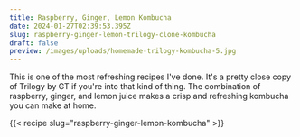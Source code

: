 ```yaml
---
title: Raspberry, Ginger, Lemon Kombucha
date: 2024-01-27T02:39:53.395Z
slug: raspberry-ginger-lemon-trilogy-clone-kombucha
draft: false
preview: /images/uploads/homemade-trilogy-kombucha-5.jpg
---
```


This is one of the most refreshing recipes I've done. It's a pretty close copy of Trilogy by GT if you're into that kind of thing. The combination of raspberry, ginger, and lemon juice makes a crisp and refreshing kombucha you can make at home.

{{< recipe slug="raspberry-ginger-lemon-kombucha" >}}
